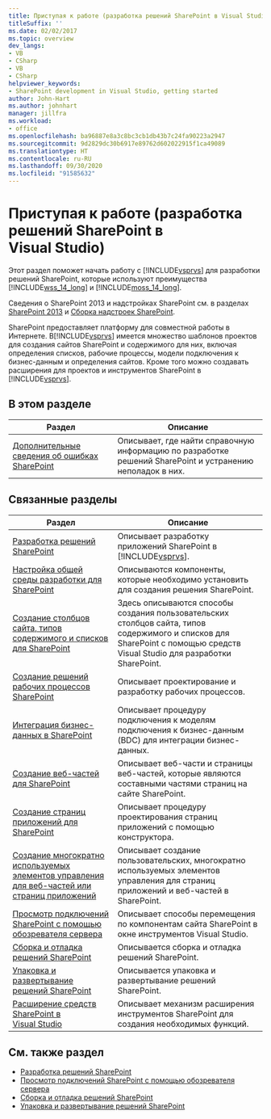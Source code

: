 ```yaml
---
title: Приступая к работе (разработка решений SharePoint в Visual Studio) | Документация Майкрософт
titleSuffix: ''
ms.date: 02/02/2017
ms.topic: overview
dev_langs:
- VB
- CSharp
- VB
- CSharp
helpviewer_keywords:
- SharePoint development in Visual Studio, getting started
author: John-Hart
ms.author: johnhart
manager: jillfra
ms.workload:
- office
ms.openlocfilehash: ba96887e8a3c8bc3cb1db43b7c24fa90223a2947
ms.sourcegitcommit: 9d2829dc30b6917e89762d602022915f1ca49089
ms.translationtype: HT
ms.contentlocale: ru-RU
ms.lasthandoff: 09/30/2020
ms.locfileid: "91585632"
---
```

# <a name="get-started-sharepoint-development-in-visual-studio"></a>Приступая к работе (разработка решений SharePoint в Visual Studio)
  Этот раздел поможет начать работу с [!INCLUDE[vsprvs](../sharepoint/includes/vsprvs-md.md)] для разработки решений SharePoint, которые используют преимущества [!INCLUDE[wss_14_long](../sharepoint/includes/wss-14-long-md.md)] и [!INCLUDE[moss_14_long](../sharepoint/includes/moss-14-long-md.md)].

 Сведения о SharePoint 2013 и надстройках SharePoint см. в разделах [SharePoint 2013](https://www.microsoft.com/microsoft-365/previous-versions/microsoft-sharepoint-2013) и [Сборка надстроек SharePoint](/sharepoint/dev/sp-add-ins/sharepoint-add-ins).

 SharePoint предоставляет платформу для совместной работы в Интернете. В[!INCLUDE[vsprvs](../sharepoint/includes/vsprvs-md.md)] имеется множество шаблонов проектов для создания сайтов SharePoint и содержимого для них, включая определения списков, рабочие процессы, модели подключения к бизнес-данным и определения сайтов. Кроме того можно создавать расширения для проектов и инструментов SharePoint в [!INCLUDE[vsprvs](../sharepoint/includes/vsprvs-md.md)].

## <a name="in-this-section"></a>В этом разделе

|Раздел|Описание|
|-----------|-----------------|
|[Дополнительные сведения об ошибках SharePoint](../sharepoint/additional-information-for-sharepoint-errors.md)|Описывает, где найти справочную информацию по разработке решений SharePoint и устранению неполадок в них.|

## <a name="related-sections"></a>Связанные разделы

|Раздел|Описание|
|-----------|-----------------|
|[Разработка решений SharePoint](../sharepoint/developing-sharepoint-solutions.md)|Описывает разработку приложений SharePoint в [!INCLUDE[vsprvs](../sharepoint/includes/vsprvs-md.md)].|
|[Настройка общей среды разработки для SharePoint](/sharepoint/dev/general-development/set-up-a-general-development-environment-for-sharepoint)|Описываются компоненты, которые необходимо установить для создания решения SharePoint.|
|[Создание столбцов сайта, типов содержимого и списков для SharePoint](../sharepoint/creating-site-columns-content-types-and-lists-for-sharepoint.md)|Здесь описываются способы создания пользовательских столбцов сайта, типов содержимого и списков для SharePoint с помощью средств Visual Studio для разработки SharePoint.|
|[Создание решений рабочих процессов SharePoint](../sharepoint/creating-sharepoint-workflow-solutions.md)|Описывает проектирование и разработку рабочих процессов.|
|[Интеграция бизнес-данных в SharePoint](../sharepoint/integrating-business-data-into-sharepoint.md)|Описывает процедуру подключения к моделям подключения к бизнес-данным (BDC) для интеграции бизнес-данных.|
|[Создание веб-частей для SharePoint](../sharepoint/creating-web-parts-for-sharepoint.md)|Описывает веб-части и страницы веб-частей, которые являются составными частями страниц на сайте SharePoint.|
|[Создание страниц приложений для SharePoint](../sharepoint/creating-application-pages-for-sharepoint.md)|Описывает процедуру проектирования страниц приложений с помощью конструктора.|
|[Создание многократно используемых элементов управления для веб-частей или страниц приложений](../sharepoint/creating-reusable-controls-for-web-parts-or-application-pages.md)|Описывает создание пользовательских, многократно используемых элементов управления для страниц приложений и веб-частей в SharePoint.|
|[Просмотр подключений SharePoint с помощью обозревателя сервера](../sharepoint/browsing-sharepoint-connections-using-server-explorer.md)|Описывает способы перемещения по компонентам сайта SharePoint в окне инструментов Visual Studio.|
|[Сборка и отладка решений SharePoint](../sharepoint/building-and-debugging-sharepoint-solutions.md)|Описывается сборка и отладка решений SharePoint.|
|[Упаковка и развертывание решений SharePoint](../sharepoint/packaging-and-deploying-sharepoint-solutions.md)|Описывается упаковка и развертывание решений SharePoint.|
|[Расширение средств SharePoint в Visual Studio](../sharepoint/extending-the-sharepoint-tools-in-visual-studio.md)|Описывает механизм расширения инструментов SharePoint для создания необходимых функций.|

## <a name="see-also"></a>См. также раздел

- [Разработка решений SharePoint](../sharepoint/developing-sharepoint-solutions.md)
- [Просмотр подключений SharePoint с помощью обозревателя сервера](../sharepoint/browsing-sharepoint-connections-using-server-explorer.md)
- [Сборка и отладка решений SharePoint](../sharepoint/building-and-debugging-sharepoint-solutions.md)
- [Упаковка и развертывание решений SharePoint](../sharepoint/packaging-and-deploying-sharepoint-solutions.md)
